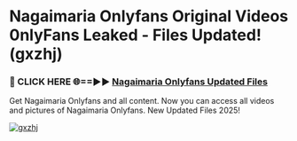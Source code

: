 # Nagaimaria Onlyfans Original Videos 0nlyFans Leaked - Files Updated! (gxzhj)

<h3>🔴 CLICK HERE 🌐==►► <a href="https://tinyurl.com/ehrbuxhb" rel="nofollow">Nagaimaria Onlyfans Updated Files</a></h3>

Get Nagaimaria Onlyfans and all content. Now you can access all videos and pictures of Nagaimaria Onlyfans. New Updated Files 2025!

[![gxzhj](https://i.imgur.com/lVYEuWS.gif)](https://tinyurl.com/ehrbuxhb)
